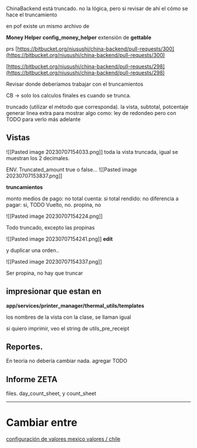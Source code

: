 

ChinaBackend está truncado. no la lógica, pero si revisar de ahí el cómo se hace el truncamiento

en pof existe un mismo archivo de 

**Money Helper**
**config_money_helper**
extensión de **gettable**

prs
[https://bitbucket.org/niusushi/china-backend/pull-requests/300](https://bitbucket.org/niusushi/china-backend/pull-requests/300)

[https://bitbucket.org/niusushi/china-backend/pull-requests/298](https://bitbucket.org/niusushi/china-backend/pull-requests/298)

Revisar donde deberíamos trabajar con el truncamientos

CB -> solo los calculos finales es cuando se trunca.


truncado (utilizar el método que corresponda). la vista, subtotal, potcentaje
generar linea extra para mostrar algo como: ley de redondeo pero con TODO para verlo más adelante

## Vistas
![[Pasted image 20230707154033.png]]
toda la vista truncada, igual se muestran los 2 decimales.


ENV. Truncated_amount true o false... 
![[Pasted image 20230707153837.png]]

**truncamientos**

monto medios de pago: no
total cuenta: si
total rendido: no
diferencia a pagar: si, TODO
Vuelto, no.
propina, no


![[Pasted image 20230707154224.png]]

Todo truncado, excepto las propinas

![[Pasted image 20230707154241.png]] **edit** 

y duplicar una orden..

![[Pasted image 20230707154337.png]]

Ser propina, no hay que truncar

## **impresionar que estan en**

**app/services/printer_manager/thermal_utils/templates**

los nombres de la vista con la clase, se llaman igual

si quiero imprimir, veo el string de utils_pre_receipt


## Reportes.

En teoria no debería cambiar nada. agregar TODO

## Informe **ZETA**
files.
day_count_sheet, y count_sheet

---
# Cambiar entre 

[configuración de valores mexico valores / chile](https://bitbucket.org/nnodes/pof/pull-requests/129)